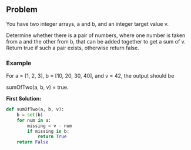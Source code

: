 ## Problem

You have two integer arrays, a and b, and an integer target value v. 

Determine whether there is a pair of numbers, where one number is taken from a and the other from b, that can be added together to get a sum of v. Return true if such a pair exists, otherwise return false.

### Example

For a = [1, 2, 3], b = [10, 20, 30, 40], and v = 42, the output should be

sumOfTwo(a, b, v) = true.


**First Solution:**
```python
def sumOfTwo(a, b, v):
	b = set(b)
    for num in a:
        missing = v - num
        if missing in b:
            return True
    return False
```